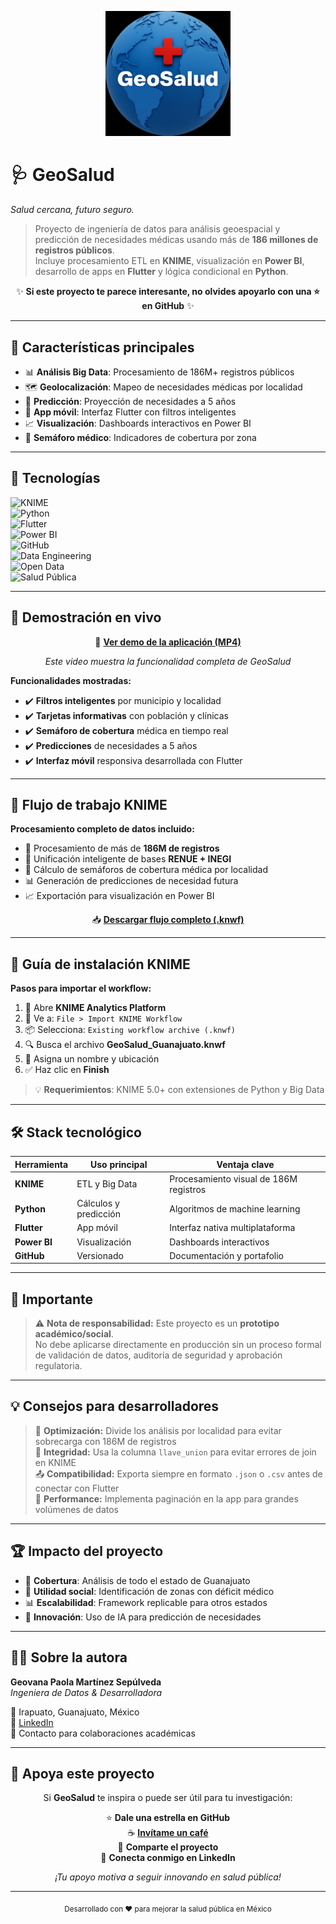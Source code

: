 <p align="center">
  <img src="assets/logo.geosalud.jpg" alt="Logo GeoSalud" width="200"/>
</p>

# 🩺 GeoSalud  
*Salud cercana, futuro seguro.*  

> Proyecto de ingeniería de datos para análisis geoespacial y predicción de necesidades médicas usando más de **186 millones de registros públicos**.  
> Incluye procesamiento ETL en **KNIME**, visualización en **Power BI**, desarrollo de apps en **Flutter** y lógica condicional en **Python**.  

<div align="center">

✨ **Si este proyecto te parece interesante, no olvides apoyarlo con una ⭐ en GitHub** ✨  

</div>

---

## 🚀 Características principales

- 📊 **Análisis Big Data**: Procesamiento de 186M+ registros públicos
- 🗺️ **Geolocalización**: Mapeo de necesidades médicas por localidad  
- 🔮 **Predicción**: Proyección de necesidades a 5 años
- 📱 **App móvil**: Interfaz Flutter con filtros inteligentes
- 📈 **Visualización**: Dashboards interactivos en Power BI
- 🏥 **Semáforo médico**: Indicadores de cobertura por zona

---

## 🔖 Tecnologías

![KNIME](https://img.shields.io/badge/KNIME-Data%20Analytics-yellow?logo=knime&logoColor=black)  
![Python](https://img.shields.io/badge/Python-3.x-blue?logo=python&logoColor=white)  
![Flutter](https://img.shields.io/badge/Flutter-Mobile%20App-02569B?logo=flutter&logoColor=white)  
![Power BI](https://img.shields.io/badge/Power%20BI-Visualization-F2C811?logo=powerbi&logoColor=black)  
![GitHub](https://img.shields.io/badge/GitHub-Portfolio-181717?logo=github&logoColor=white)  
![Data Engineering](https://img.shields.io/badge/Data-Engineering-orange)  
![Open Data](https://img.shields.io/badge/Open%20Data-Gov-008000)  
![Salud Pública](https://img.shields.io/badge/Salud-Pública-red)  

---

## 🎥 Demostración en vivo

<div align="center">

🔗 **[Ver demo de la aplicación (MP4)](./documentacion/WhatsApp%20Video%202025-07-30%20at%201.57.33%20PM.mp4)**

*Este video muestra la funcionalidad completa de GeoSalud*

</div>

**Funcionalidades mostradas:**
- ✔️ **Filtros inteligentes** por municipio y localidad  
- ✔️ **Tarjetas informativas** con población y clínicas  
- ✔️ **Semáforo de cobertura** médica en tiempo real  
- ✔️ **Predicciones** de necesidades a 5 años  
- ✔️ **Interfaz móvil** responsiva desarrollada con Flutter  

---

## 🧩 Flujo de trabajo KNIME

**Procesamiento completo de datos incluido:**
- 🔄 Procesamiento de más de **186M de registros**
- 🔗 Unificación inteligente de bases **RENUE + INEGI**
- 🚦 Cálculo de semáforos de cobertura médica por localidad
- 📊 Generación de predicciones de necesidad futura
- 📈 Exportación para visualización en Power BI

<div align="center">

📥 **[Descargar flujo completo (.knwf)](./documentacion/GeoSalud_Guanajuato.knwf)**

</div>

---

## 🧪 Guía de instalación KNIME

**Pasos para importar el workflow:**

1. 📂 Abre **KNIME Analytics Platform**  
2. 📁 Ve a: `File > Import KNIME Workflow`  
3. 📦 Selecciona: `Existing workflow archive (.knwf)`  
4. 🔍 Busca el archivo **GeoSalud_Guanajuato.knwf**  
5. 📝 Asigna un nombre y ubicación  
6. ✅ Haz clic en **Finish**  

> 💡 **Requerimientos**: KNIME 5.0+ con extensiones de Python y Big Data

---

## 🛠️ Stack tecnológico

| Herramienta | Uso principal | Ventaja clave |
|-------------|---------------|---------------|
| **KNIME** | ETL y Big Data | Procesamiento visual de 186M registros |
| **Python** | Cálculos y predicción | Algoritmos de machine learning |
| **Flutter** | App móvil | Interfaz nativa multiplataforma |
| **Power BI** | Visualización | Dashboards interactivos |
| **GitHub** | Versionado | Documentación y portafolio |

---

## 📌 Importante

> ⚠️ **Nota de responsabilidad:** Este proyecto es un **prototipo académico/social**.  
> No debe aplicarse directamente en producción sin un proceso formal de validación de datos, auditoría de seguridad y aprobación regulatoria.

---

## 💡 Consejos para desarrolladores

> 🔧 **Optimización:** Divide los análisis por localidad para evitar sobrecarga con 186M de registros  
> 🔑 **Integridad:** Usa la columna `llave_union` para evitar errores de join en KNIME  
> 📤 **Compatibilidad:** Exporta siempre en formato `.json` o `.csv` antes de conectar con Flutter  
> 🚀 **Performance:** Implementa paginación en la app para grandes volúmenes de datos

---

## 🏆 Impacto del proyecto

- 📍 **Cobertura**: Análisis de todo el estado de Guanajuato
- 🏥 **Utilidad social**: Identificación de zonas con déficit médico
- 📊 **Escalabilidad**: Framework replicable para otros estados
- 🤖 **Innovación**: Uso de IA para predicción de necesidades

---

## 👩‍💻 Sobre la autora

**Geovana Paola Martínez Sepúlveda**  
*Ingeniera de Datos & Desarrolladora*

📍 Irapuato, Guanajuato, México  
🔗 [LinkedIn](https://www.linkedin.com/in/geovana-sepulveda/)  
📧 Contacto para colaboraciones académicas

---

## 🌟 Apoya este proyecto

<div align="center">

Si **GeoSalud** te inspira o puede ser útil para tu investigación:

⭐ **Dale una estrella en GitHub**  
☕ **[Invítame un café](https://www.buymeacoffee.com/geovana78)**  
🔄 **Comparte el proyecto**  
🤝 **Conecta conmigo en LinkedIn**

*¡Tu apoyo motiva a seguir innovando en salud pública!*

</div>

---

<div align="center">
  <sub>Desarrollado con ❤️ para mejorar la salud pública en México</sub>
